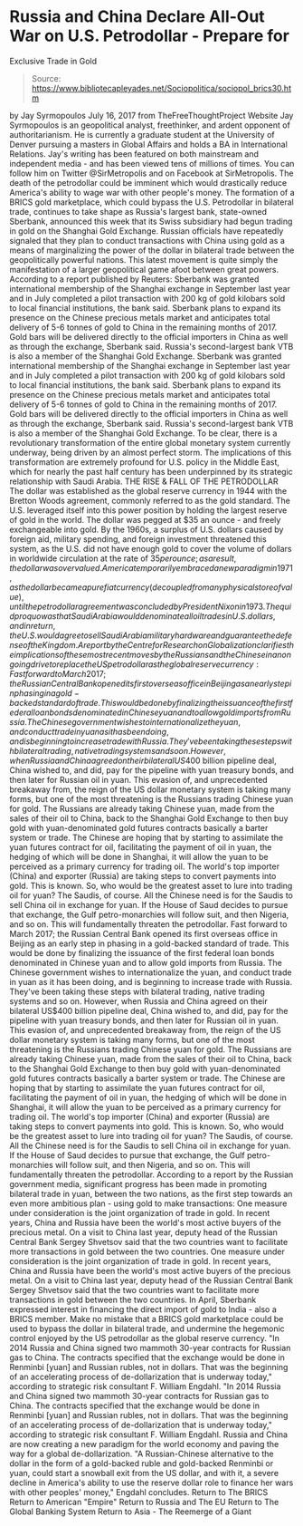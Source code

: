 # Russia and China Declare All-Out War on U.S. Petrodollar - Prepare for 
Exclusive Trade in Gold

> Source: https://www.bibliotecapleyades.net/Sociopolitica/sociopol_brics30.htm

by Jay Syrmopoulos July 16, 2017
from TheFreeThoughtProject Website
Jay Syrmopoulos
is an geopolitical analyst, freethinker,
and ardent opponent of authoritarianism.
He is currently a graduate student at the University of Denver pursuing a masters in Global Affairs and holds a BA in International Relations.
Jay's writing has been featured on both mainstream and independent media - and has been viewed
tens of millions of times.
You can follow him on Twitter @SirMetropolis and on Facebook at SirMetropolis.
The death of the petrodollar could be imminent
which would drastically reduce America's ability
to wage war with other people's money.
The formation of a BRICS gold marketplace, which could bypass the U.S. Petrodollar in bilateral trade, continues to take shape as Russia's largest bank, state-owned Sberbank, announced this week that its Swiss subsidiary had begun trading in gold on the Shanghai Gold Exchange. Russian officials have repeatedly signaled that they plan to conduct transactions with China using gold as a means of marginalizing the power of the dollar in bilateral trade between the geopolitically powerful nations.
This latest movement is quite simply the manifestation of a larger geopolitical game afoot between great powers.
According to a report published by Reuters:
Sberbank was granted international membership of the Shanghai exchange in September last year and in July completed a pilot transaction with 200 kg of gold kilobars sold to local financial institutions, the bank said. Sberbank plans to expand its presence on the Chinese precious metals market and anticipates total delivery of 5-6 tonnes of gold to China in the remaining months of 2017. Gold bars will be delivered directly to the official importers in China as well as through the exchange, Sberbank said. Russia's second-largest bank VTB is also a member of the Shanghai Gold Exchange.
Sberbank was granted international membership of the Shanghai exchange in September last year and in July completed a pilot transaction with 200 kg of gold kilobars sold to local financial institutions, the bank said.
Sberbank plans to expand its presence on the Chinese precious metals market and anticipates total delivery of 5-6 tonnes of gold to China in the remaining months of 2017.
Gold bars will be delivered directly to the official importers in China as well as through the exchange, Sberbank said.
Russia's second-largest bank VTB is also a member of the Shanghai Gold Exchange.
To be clear, there is a revolutionary transformation of the entire global monetary system currently underway, being driven by an almost perfect storm.
The implications of this transformation are extremely profound for U.S. policy in the Middle East, which for nearly the past half century has been underpinned by its strategic relationship with Saudi Arabia.
THE RISE & FALL OF THE PETRODOLLAR
The dollar was established as the global reserve currency in 1944 with the Bretton Woods agreement, commonly referred to as the gold standard.
The U.S. leveraged itself into this power position by holding the largest reserve of gold in the world. The dollar was pegged at $35 an ounce - and freely exchangeable into gold.
By the 1960s, a surplus of U.S. dollars caused by foreign aid, military spending, and foreign investment threatened this system, as the U.S. did not have enough gold to cover the volume of dollars in worldwide circulation at the rate of $35 per ounce; as a result, the dollar was overvalued.
America temporarily embraced a new paradigm in 1971, as the dollar became a pure fiat currency (decoupled from any physical store of value), until the petrodollar agreement was concluded by President Nixon in 1973.
The quid pro quo was that Saudi Arabia would denominate all oil trades in U.S. dollars, and in return, the U.S. would agree to sell Saudi Arabia military hardware and guarantee the defense of the Kingdom.
A report by the Centre for Research on Globalization clarifies the implications of these most recent moves by the Russians and the Chinese in an ongoing drive to replace the US petrodollar as the global reserve currency:
Fast forward to March 2017; the Russian Central Bank opened its first overseas office in Beijing as an early step in phasing in a gold-backed standard of trade. This would be done by finalizing the issuance of the first federal loan bonds denominated in Chinese yuan and to allow gold imports from Russia. The Chinese government wishes to internationalize the yuan, and conduct trade in yuan as it has been doing, and is beginning to increase trade with Russia. They've been taking these steps with bilateral trading, native trading systems and so on. However, when Russia and China agreed on their bilateral US$400 billion pipeline deal, China wished to, and did, pay for the pipeline with yuan treasury bonds, and then later for Russian oil in yuan. This evasion of, and unprecedented breakaway from, the reign of the US dollar monetary system is taking many forms, but one of the most threatening is the Russians trading Chinese yuan for gold. The Russians are already taking Chinese yuan, made from the sales of their oil to China, back to the Shanghai Gold Exchange to then buy gold with yuan-denominated gold futures contracts basically a barter system or trade. The Chinese are hoping that by starting to assimilate the yuan futures contract for oil, facilitating the payment of oil in yuan, the hedging of which will be done in Shanghai, it will allow the yuan to be perceived as a primary currency for trading oil. The world's top importer (China) and exporter (Russia) are taking steps to convert payments into gold. This is known. So, who would be the greatest asset to lure into trading oil for yuan? The Saudis, of course. All the Chinese need is for the Saudis to sell China oil in exchange for yuan. If the House of Saud decides to pursue that exchange, the Gulf petro-monarchies will follow suit, and then Nigeria, and so on. This will fundamentally threaten the petrodollar.
Fast forward to March 2017; the Russian Central Bank opened its first overseas office in Beijing as an early step in phasing in a gold-backed standard of trade.
This would be done by finalizing the issuance of the first federal loan bonds denominated in Chinese yuan and to allow gold imports from Russia.
The Chinese government wishes to internationalize the yuan, and conduct trade in yuan as it has been doing, and is beginning to increase trade with Russia.
They've been taking these steps with bilateral trading, native trading systems and so on. However, when Russia and China agreed on their bilateral US$400 billion pipeline deal, China wished to, and did, pay for the pipeline with yuan treasury bonds, and then later for Russian oil in yuan.
This evasion of, and unprecedented breakaway from, the reign of the US dollar monetary system is taking many forms, but one of the most threatening is the Russians trading Chinese yuan for gold.
The Russians are already taking Chinese yuan, made from the sales of their oil to China, back to the Shanghai Gold Exchange to then buy gold with yuan-denominated gold futures contracts basically a barter system or trade.
The Chinese are hoping that by starting to assimilate the yuan futures contract for oil, facilitating the payment of oil in yuan, the hedging of which will be done in Shanghai, it will allow the yuan to be perceived as a primary currency for trading oil.
The world's top importer (China) and exporter (Russia) are taking steps to convert payments into gold. This is known.
So, who would be the greatest asset to lure into trading oil for yuan? The Saudis, of course.
All the Chinese need is for the Saudis to sell China oil in exchange for yuan. If the House of Saud decides to pursue that exchange, the Gulf petro-monarchies will follow suit, and then Nigeria, and so on.
This will fundamentally threaten the petrodollar.
According to a report by the Russian government media, significant progress has been made in promoting bilateral trade in yuan, between the two nations, as the first step towards an even more ambitious plan - using gold to make transactions:
One measure under consideration is the joint organization of trade in gold. In recent years, China and Russia have been the world's most active buyers of the precious metal. On a visit to China last year, deputy head of the Russian Central Bank Sergey Shvetsov said that the two countries want to facilitate more transactions in gold between the two countries.
One measure under consideration is the joint organization of trade in gold. In recent years, China and Russia have been the world's most active buyers of the precious metal.
On a visit to China last year, deputy head of the Russian Central Bank Sergey Shvetsov said that the two countries want to facilitate more transactions in gold between the two countries.
In April, Sberbank expressed interest in financing the direct import of gold to India - also a BRICS member.
Make no mistake that a BRICS gold marketplace could be used to bypass the dollar in bilateral trade, and undermine the hegemonic control enjoyed by the US petrodollar as the global reserve currency.
"In 2014 Russia and China signed two mammoth 30-year contracts for Russian gas to China. The contracts specified that the exchange would be done in Renminbi [yuan] and Russian rubles, not in dollars. That was the beginning of an accelerating process of de-dollarization that is underway today," according to strategic risk consultant F. William Engdahl.
"In 2014 Russia and China signed two mammoth 30-year contracts for Russian gas to China. The contracts specified that the exchange would be done in Renminbi [yuan] and Russian rubles, not in dollars.
That was the beginning of an accelerating process of de-dollarization that is underway today," according to strategic risk consultant F. William Engdahl.
Russia and China are now creating a new paradigm for the world economy and paving the way for a global de-dollarization.
"A Russian-Chinese alternative to the dollar in the form of a gold-backed ruble and gold-backed Renminbi or yuan, could start a snowball exit from the US dollar, and with it, a severe decline in America's ability to use the reserve dollar role to finance her wars with other peoples' money," Engdahl concludes.
Return to The BRICS
Return to American "Empire"
Return to Russia and The EU
Return to The Global Banking System
Return to Asia - The Reemerge of a Giant
